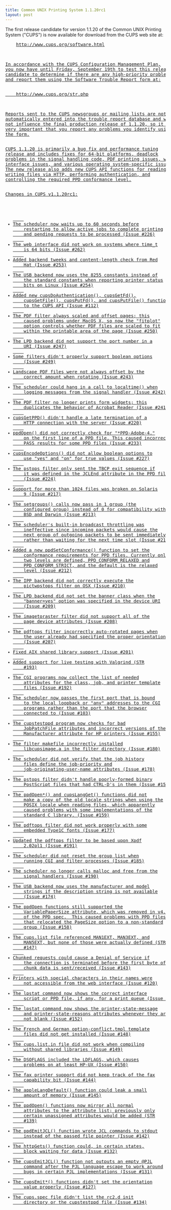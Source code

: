 ```yaml
---
title: Common UNIX Printing System 1.1.20rc1
layout: post
---
```


<P>The first release candidate for version 1.1.20 of the CommonUNIX Printing System ("CUPS") is now available for download fromthe CUPS web site at:<PRE>    <A HREF="http://www.cups.org/software.html">http://www.cups.org/software.html<P>In accordance with the CUPS Configuration Management Plan,you now have until Friday, September 19th to test this releasecandidate to determine if there are any high-priority problemsand report them using the Software Trouble Report form at:<PRE>    <A HREF="http://www.cups.org/str.php">http://www.cups.org/str.php<P>Reports sent to the CUPS newsgroups or mailing lists are notautomatically entered into the trouble report database and willnot influence the final production release of 1.1.20, so it isvery important that you report any problems you identify usingthe form.<P>CUPS 1.1.20 is primarily a bug fix and performance tuningrelease and includes fixes for 64-bit platforms, deadlockproblems in the signal handling code, PDF printing issues, webinterface issues, and various operating system-specific issues.The new release also adds new CUPS API functions for reading andwriting files via HTTP, performing authentication, andcontrolling the required PPD conformance level.<P>Changes in CUPS v1.1.20rc1:<UL>	<LI>The scheduler now waits up to 60 seconds before	restarting to allow active jobs to complete printing	and pending requests to be processed (Issue #226)	<LI>The web interface did not work on systems where time_t	is 64 bits (Issue #262)	<LI>Added backend tweeks and content-length check from Red	Hat (Issue #253)	<LI>The USB backend now uses the 8255 constants instead of	the standard constants when reporting printer status	bits on Linux (Issue #254)	<LI>Added new cupsDoAuthentication(), cupsGetFd(),	cupsGetFile(), cupsPutFd(), and cupsPutFile() functions	to the CUPS API (Issue #112)	<LI>The PDF filter always scaled and offset pages; this	caused problems under MacOS X, so now the "fitplot"	option controls whether PDF files are scaled to fit	within the printable area of the page (Issue #250)	<LI>The LPD backend did not support the port number in a	URI (Issue #247)	<LI>Some filters didn't properly support boolean options	(Issue #249)	<LI>Landscape PDF files were not always offset by the	correct amount when rotating (Issue #243)	<LI>The scheduler could hang in a call to localtime() when	logging messages from the signal handler (Issue #242)	<LI>The PDF filter no longer prints form widgets; this	duplicates the behavior of Acrobat Reader (Issue #241)	<LI>cupsGetPPD() didn't handle a late termination of a	HTTP connection with the server (Issue #220)	<LI>ppdOpen() did not correctly check for "*PPD-Adobe-4."	on the first line of a PPD file. This caused incorrect	PASS results for some PPD files (Issue #233)	<LI>cupsEncodeOptions() did not allow boolean options to	use "yes" and "on" for true values (Issue #227)	<LI>The pstops filter only sent the TBCP exit sequence if	it was defined in the JCLEnd attribute in the PPD file	(Issue #224)	<LI>Support for more than 1024 files was broken on Solaris	9 (Issue #217)	<LI>The setgroups() calls now pass in 1 group (the	configured group) instead of 0 for compatibility with	BSD and Darwin (Issue #213)	<LI>The scheduler's built-in broadcast throttling was	ineffective since incoming packets would cause the	next group of outgoing packets to be sent immediately	rather than waiting for the next time slot (Issue #211)	<LI>Added a new ppdSetConformance() function to set the	conformance requirements for PPD files. Currently only	two levels are defined, PPD_CONFORM_RELAXED and	PPD_CONFORM_STRICT, and the default is the relaxed	level (Issue #212)	<LI>The IPP backend did not correctly execute the	pictwpstops filter on OSX (Issue #210)	<LI>The LPD backend did not set the banner class when the	"banner=yes" option was specified in the device URI	(Issue #209)	<LI>The imagetoraster filter did not support all of the	page device attributes (Issue #208)	<LI>The pdftops filter incorrectly auto-rotated pages when	the user already had specified the proper orientation	(Issue #207)	<LI>Fixed AIX shared library support (Issue #201)	<LI>Added support for live testing with Valgrind (STR	#193)	<LI>The CGI programs now collect the list of needed	attributes for the class, job, and printer template	files (Issue #192)	<LI>The scheduler now passes the first port that is bound	to the local loopback or "any" addresses to the CGI	programs rather than the port that the browser	connected to (Issue #103)	<LI>The cupstestppd program now checks for bad	JobPatchFile attributes and incorrect versions of the	Manufacturer attribute for HP printers (Issue #155)	<LI>The filter makefile incorrectly installed	libcupsimage.a in the filter directory (Issue #180)	<LI>The scheduler did not verify that the job history	files define the job-priority and	job-originating-user-name attributes (Issue #178)	<LI>The pstops filter didn't handle poorly-formed binary	PostScript files that had CTRL-D's in them (Issue #156)	<LI>The ppdOpen*() and cupsLangGet() functions did not	make a copy of the old locale strings when using the	POSIX locale when reading files, which apparently	caused problems with some implementations of the	standard C library. (Issue #159)	<LI>The pdftops filter did not work properly with some	embedded Type1C fonts (Issue #177)	<LI>Updated the pdftops filter to be based upon Xpdf	2.02pl1 (Issue #191)	<LI>The scheduler did not reset the group list when	running CGI and filter processes (Issue #185)	<LI>The scheduler no longer calls malloc and free from the	signal handlers (Issue #190)	<LI>The USB backend now uses the manufacturer and model	strings if the description string is not available	(Issue #174)	<LI>The ppdOpen functions still supported the	VariablePaperSize attribute, which was removed in v4.0	of the PPD spec.  This caused problems with PPD files	that relocated the PageSize option to a non-standard	group (Issue #158)	<LI>The cups.list file referenced MAN1EXT, MAN3EXT, and	MAN5EXT, but none of those were actually defined (STR	#147)	<LI>Chunked requests could cause a Denial of Service if	the connection is terminated before the first byte of	chunk data is sent/received (Issue #143)	<LI>Printers with special characters in their names were	not accessible from the web interface (Issue #120)	<LI>The lpstat command now shows the correct interface	script or PPD file, if any, for a print queue (Issue #89)	<LI>The lpstat command now shows the printer-state-message	and printer-state-reasons attributes whenever they are	not blank (Issue #152)	<LI>The French and German option-conflict.tmpl template	files did not get installed (Issue #148)	<LI>The cups.list.in file did not work when compiling	without shared libraries (Issue #149)	<LI>The DSOFLAGS included the LDFLAGS, which causes	problems on at least HP-UX (Issue #150)	<LI>The fax printer support did not keep track of the fax	capability bit (Issue #144)	<LI>The appleLangDefault() function could leak a small	amount of memory (Issue #145)	<LI>The ppdOpen() functions now mirror all normal	attributes to the attribute list; previously only	certain unassigned attributes would be added (STR	#139)	<LI>The ppdEmitJCL() function wrote JCL commands to stdout	instead of the passed file pointer (Issue #142)	<LI>The httpGets() function could, in certain states,	block waiting for data (Issue #132)	<LI>The cupsEmitJCL() function not outputs an empty @PJL	command after the PJL language escape to work around	bugs in certain PJL implementations (Issue #131)	<LI>The cupsEmit*() functions didn't set the orientation	value properly (Issue #127)	<LI>The cups.spec file didn't list the rc2.d init	directory or the cupstestppd file (Issue #134)
